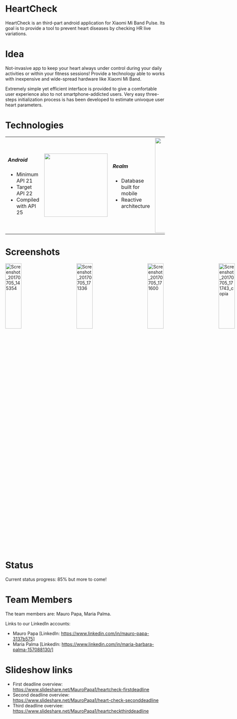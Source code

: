 # HeartCheck
HeartCheck is an third-part android application for Xiaomi Mi Band Pulse. Its goal is to provide a tool to prevent heart diseases by checking HR live variations.

# Idea <br>
Not-invasive app to keep your heart always under control during your daily activities or within your fitness sessions! Provide a technology able to works with inexpensive and wide-spread hardware like Xiaomi Mi Band. 

Extremely simple yet efficient interface is provided to give a comfortable user experience also to not smartphone-addicted users. Very easy three-steps initialization process is has been developed to estimate univoque user heart parameters.

# Technologies
<table>
<tr>
<td><h5>Android</h5>
<ul>
<li>Minimum API 21</li>
<li>Target API 22</li>
<li>Compiled with API 25</li>
</ul></td>
<td><img src="https://4.bp.blogspot.com/-brgnjo5GUa0/WLhXuAwnQII/AAAAAAAAD88/oxL3WK0wiU8zRVDAKyt1sUo37VZLo3BrQCLcB/s1600/Android%2BLogo.png" width="200"/></td>
<td>
<h5>Realm</h5>
<ul>
<li>Database built for mobile</li>
<li>Reactive architecture</li>
</ul>
<td><img src="https://pbs.twimg.com/profile_images/738192303634845699/XzDXMlHD.jpg" width="300"/></td>
</tr>
</table>


# Screenshots
<div style="width:100vw">

<img width="23%" src="https://preview.ibb.co/drSYXv/Screenshot_20170705_145354.png" alt="Screenshot_20170705_145354" border="0">
<img width="23%" src="https://preview.ibb.co/gK1GkF/Screenshot_20170705_171336.png" alt="Screenshot_20170705_171336" border="0">
<img width="23%" src="https://preview.ibb.co/jfDU5F/Screenshot_20170705_171600.png" alt="Screenshot_20170705_171600" border="0">
<img width="23%" src="https://preview.ibb.co/ef4DXv/Screenshot_20170705_171743_copia.png" alt="Screenshot_20170705_171743_copia" border="0">

</div>

# Status
Current status progress: 85% but more to come!

# Team Members
The team members are: Mauro Papa, Maria Palma.

Links to our LinkedIn accounts:
- Mauro Papa [LinkedIn: https://www.linkedin.com/in/mauro-papa-3137b575]
- Maria Palma [LinkedIn: https://www.linkedin.com/in/maria-barbara-palma-157088130/]

# Slideshow links
- First deadline overview: https://www.slideshare.net/MauroPapa1/heartcheck-firstdeadline
- Second deadline overview: https://www.slideshare.net/MauroPapa1/heart-check-seconddeadline
- Third deadline overviee: https://www.slideshare.net/MauroPapa1/heartcheckthirddeadline
